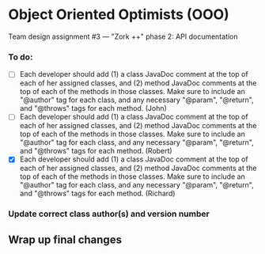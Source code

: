 # Object Oriented Optimists (OOO)
Team design assignment #3 — "Zork ++" phase 2: API documentation

### To do:
- [ ] Each developer should add (1) a class JavaDoc comment at the top of each of her assigned classes, and (2) method JavaDoc comments at the top of each of the methods in those classes. Make sure to include an "@author" tag for each class, and any necessary "@param", "@return", and "@throws" tags for each method. (John) 
- [ ] Each developer should add (1) a class JavaDoc comment at the top of each of her assigned classes, and (2) method JavaDoc comments at the top of each of the methods in those classes. Make sure to include an "@author" tag for each class, and any necessary "@param", "@return", and "@throws" tags for each method. (Robert)
- [X] Each developer should add (1) a class JavaDoc comment at the top of each of her assigned classes, and (2) method JavaDoc comments at the top of each of the methods in those classes. Make sure to include an "@author" tag for each class, and any necessary "@param", "@return", and "@throws" tags for each method. (Richard)

### Update correct class author(s) and version number
## Wrap up final changes
